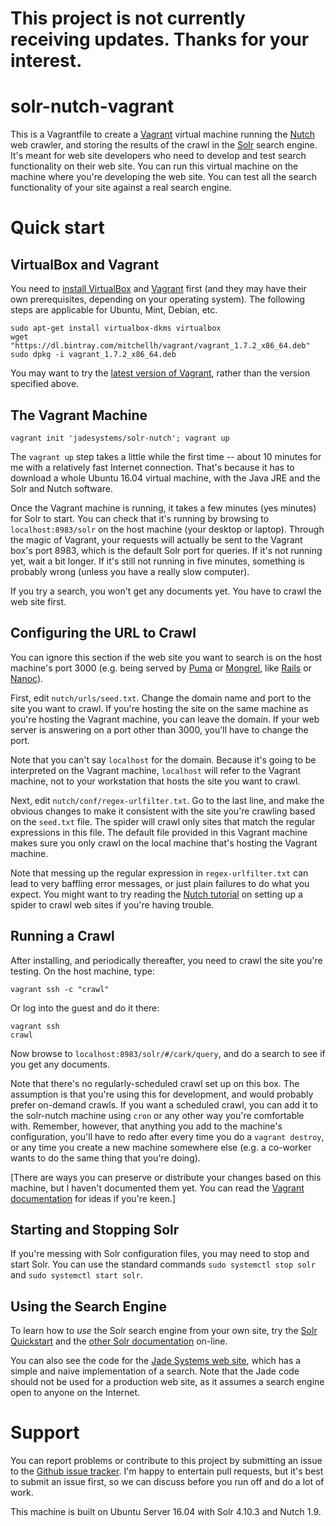 # This project is not currently receiving updates. Thanks for your interest.

# solr-nutch-vagrant

This is a Vagrantfile to create a [Vagrant](https://www.vagrantup.com/) virtual machine running the [Nutch](http://nutch.apache.org/) web crawler, and storing the results of the crawl in the [Solr](http://lucene.apache.org/solr/) search engine. It's meant for web site developers who need to develop and test search functionality on their web site. You can run this virtual machine on the machine where you're developing the web site. You can test all the search functionality of your site against a real search engine.

# Quick start

## VirtualBox and Vagrant
You need to [install VirtualBox](https://www.virtualbox.org/wiki/Downloads) and [Vagrant](https://www.vagrantup.com/downloads.html) first (and they may have their own prerequisites, depending on your operating system). The following steps are applicable for Ubuntu, Mint, Debian, etc.

    sudo apt-get install virtualbox-dkms virtualbox
    wget "https://dl.bintray.com/mitchellh/vagrant/vagrant_1.7.2_x86_64.deb"
    sudo dpkg -i vagrant_1.7.2_x86_64.deb

You may want to try the [latest version of Vagrant](https://www.vagrantup.com/downloads.html), rather than the version specified above.

## The Vagrant Machine

    vagrant init 'jadesystems/solr-nutch'; vagrant up

The `vagrant up` step takes a little while the first time -- about 10 minutes for me with a relatively fast Internet connection. That's because it has to download a whole Ubuntu 16.04 virtual machine, with the Java JRE and the Solr and Nutch software.

Once the Vagrant machine is running, it takes a few minutes (yes minutes) for Solr to start. You can check that it's running by browsing to `localhost:8983/solr` on the host machine (your desktop or laptop). Through the magic of Vagrant, your requests will actually be sent to the Vagrant box's port 8983, which is the default Solr port for queries. If it's not running yet, wait a bit longer. If it's still not running in five minutes, something is probably wrong (unless you have a really slow computer).

If you try a search, you won't get any documents yet. You have to crawl the web site first.

## Configuring the URL to Crawl
You can ignore this section if the web site you want to search is on the host machine's port 3000 (e.g. being served by [Puma](http://puma.io/) or [Mongrel](https://rubygems.org/gems/mongrel/versions/1.1.5), like [Rails](http://rubyonrails.org) or [Nanoc](http://nanoc.ws)).

First, edit `nutch/urls/seed.txt`. Change the domain name and port to the site you want to crawl. If you're hosting the site on the same machine as you're hosting the Vagrant machine, you can leave the domain. If your web server is answering on a port other than 3000, you'll have to change the port.

Note that you can't say `localhost` for the domain. Because it's going to be interpreted on the Vagrant machine, `localhost` will refer to the Vagrant machine, not to your workstation that hosts the site you want to crawl.

Next, edit `nutch/conf/regex-urlfilter.txt`. Go to the last line, and make the obvious changes to make it consistent with the site you're crawling based on the `seed.txt` file. The spider will crawl only sites that match the regular expressions in this file. The default file provided in this Vagrant machine makes sure you only crawl on the local machine that's hosting the Vagrant machine.

Note that messing up the regular expression in `regex-urlfilter.txt` can lead to very baffling error messages, or just plain failures to do what you expect. You might want to try reading the [Nutch tutorial](http://wiki.apache.org/nutch/NutchTutorial) on setting up a spider to crawl web sites if you're having trouble.

## Running a Crawl
After installing, and periodically thereafter, you need to crawl the site you're testing. On the host machine, type:

    vagrant ssh -c "crawl"

Or log into the guest and do it there:

    vagrant ssh
    crawl

Now browse to `localhost:8983/solr/#/cark/query`, and do a search to see if you get any documents.

Note that there's no regularly-scheduled crawl set up on this box. The assumption is that you're using this for development, and would probably prefer on-demand crawls. If you want a scheduled crawl, you can add it to the solr-nutch machine using `cron` or any other way you're comfortable with. Remember, however, that anything you add to the machine's configuration, you'll have to redo after every time you do a `vagrant destroy`, or any time you create a new machine somewhere else (e.g. a co-worker wants to do the same thing that you're doing).

[There are ways you can preserve or distribute your changes based on this machine, but I haven't documented them yet. You can read the [Vagrant documentation](https://www.vagrantup.com/docs/) for ideas if you're keen.]

## Starting and Stopping Solr
If you're messing with Solr configuration files, you may need to stop and start Solr. You can use the standard commands `sudo systemctl stop solr` and `sudo systemctl start solr`.

## Using the Search Engine
To learn how to *use* the Solr search engine from your own site, try the [Solr Quickstart](http://lucene.apache.org/solr/quickstart.html) and the [other Solr documentation](http://lucene.apache.org/solr/resources.html) on-line.

You can also see the code for the [Jade Systems web site](https://github.com/lcreid/jade-site), which has a simple and naive implementation of a search. Note that the Jade code should not be used for a production web site, as it assumes a search engine open to anyone on the Internet.

# Support
You can report problems or contribute to this project by submitting an issue to the [Github issue tracker](https://github.com/lcreid/solr-nutch-vagrant/issues). I'm happy to entertain pull requests, but it's best to submit an issue first, so we can discuss before you run off and do a lot of work.

This machine is built on Ubuntu Server 16.04 with Solr 4.10.3 and Nutch 1.9.
